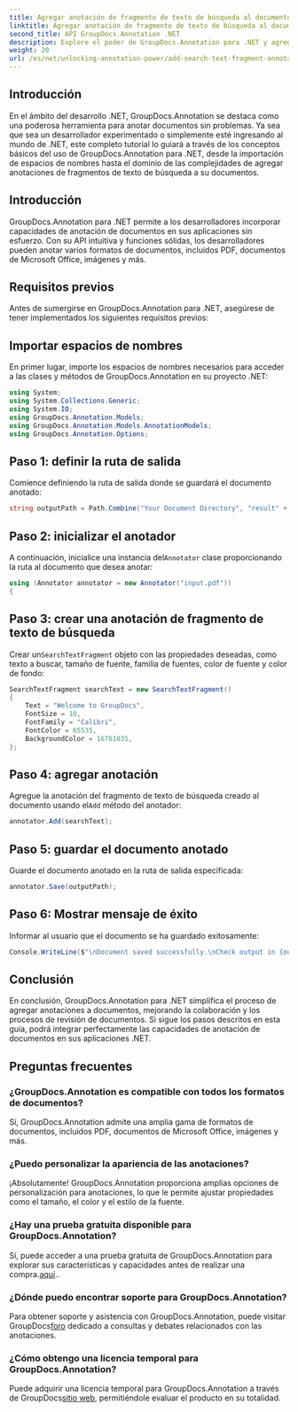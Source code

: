 ```yaml
---
title: Agregar anotación de fragmento de texto de búsqueda al documento
linktitle: Agregar anotación de fragmento de texto de búsqueda al documento
second_title: API GroupDocs.Annotation .NET
description: Explore el poder de GroupDocs.Annotation para .NET y agregue fácilmente capacidades de anotación de documentos a sus aplicaciones.
weight: 20
url: /es/net/unlocking-annotation-power/add-search-text-fragment-annotation/
---
```

## Introducción
En el ámbito del desarrollo .NET, GroupDocs.Annotation se destaca como una poderosa herramienta para anotar documentos sin problemas. Ya sea que sea un desarrollador experimentado o simplemente esté ingresando al mundo de .NET, este completo tutorial lo guiará a través de los conceptos básicos del uso de GroupDocs.Annotation para .NET, desde la importación de espacios de nombres hasta el dominio de las complejidades de agregar anotaciones de fragmentos de texto de búsqueda a su documentos.
## Introducción
GroupDocs.Annotation para .NET permite a los desarrolladores incorporar capacidades de anotación de documentos en sus aplicaciones sin esfuerzo. Con su API intuitiva y funciones sólidas, los desarrolladores pueden anotar varios formatos de documentos, incluidos PDF, documentos de Microsoft Office, imágenes y más.
## Requisitos previos
Antes de sumergirse en GroupDocs.Annotation para .NET, asegúrese de tener implementados los siguientes requisitos previos:

## Importar espacios de nombres
En primer lugar, importe los espacios de nombres necesarios para acceder a las clases y métodos de GroupDocs.Annotation en su proyecto .NET:
```csharp
using System;
using System.Collections.Generic;
using System.IO;
using GroupDocs.Annotation.Models;
using GroupDocs.Annotation.Models.AnnotationModels;
using GroupDocs.Annotation.Options;
```
## Paso 1: definir la ruta de salida
Comience definiendo la ruta de salida donde se guardará el documento anotado:
```csharp
string outputPath = Path.Combine("Your Document Directory", "result" + Path.GetExtension("input.pdf"));
```
## Paso 2: inicializar el anotador
 A continuación, inicialice una instancia del`Annotator` clase proporcionando la ruta al documento que desea anotar:
```csharp
using (Annotator annotator = new Annotator("input.pdf"))
{
```
## Paso 3: crear una anotación de fragmento de texto de búsqueda
 Crear un`SearchTextFragment` objeto con las propiedades deseadas, como texto a buscar, tamaño de fuente, familia de fuentes, color de fuente y color de fondo:
```csharp
SearchTextFragment searchText = new SearchTextFragment()
{
    Text = "Welcome to GroupDocs",
    FontSize = 10,
    FontFamily = "Calibri",
    FontColor = 65535,
    BackgroundColor = 16761035,
};
```
## Paso 4: agregar anotación
 Agregue la anotación del fragmento de texto de búsqueda creado al documento usando el`Add` método del anotador:
```csharp
annotator.Add(searchText);
```
## Paso 5: guardar el documento anotado
Guarde el documento anotado en la ruta de salida especificada:
```csharp
annotator.Save(outputPath);
```
## Paso 6: Mostrar mensaje de éxito
Informar al usuario que el documento se ha guardado exitosamente:
```csharp
Console.WriteLine($"\nDocument saved successfully.\nCheck output in {outputPath}.");
```

## Conclusión
En conclusión, GroupDocs.Annotation para .NET simplifica el proceso de agregar anotaciones a documentos, mejorando la colaboración y los procesos de revisión de documentos. Si sigue los pasos descritos en esta guía, podrá integrar perfectamente las capacidades de anotación de documentos en sus aplicaciones .NET.
## Preguntas frecuentes
### ¿GroupDocs.Annotation es compatible con todos los formatos de documentos?
Sí, GroupDocs.Annotation admite una amplia gama de formatos de documentos, incluidos PDF, documentos de Microsoft Office, imágenes y más.
### ¿Puedo personalizar la apariencia de las anotaciones?
¡Absolutamente! GroupDocs.Annotation proporciona amplias opciones de personalización para anotaciones, lo que le permite ajustar propiedades como el tamaño, el color y el estilo de la fuente.
### ¿Hay una prueba gratuita disponible para GroupDocs.Annotation?
 Sí, puede acceder a una prueba gratuita de GroupDocs.Annotation para explorar sus características y capacidades antes de realizar una compra.[aquí](https://releases.groupdocs.com/)..
### ¿Dónde puedo encontrar soporte para GroupDocs.Annotation?
 Para obtener soporte y asistencia con GroupDocs.Annotation, puede visitar GroupDocs[foro](https://forum.groupdocs.com/c/annotation/10) dedicado a consultas y debates relacionados con las anotaciones.
### ¿Cómo obtengo una licencia temporal para GroupDocs.Annotation?
 Puede adquirir una licencia temporal para GroupDocs.Annotation a través de GroupDocs[sitio web](https://purchase.groupdocs.com/temporary-license/), permitiéndole evaluar el producto en su totalidad.